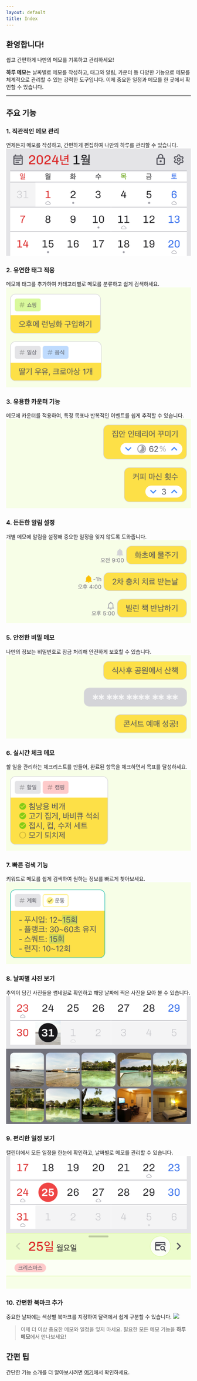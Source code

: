 ```yaml
---
layout: default
title: Index
---
```


## 환영합니다!

쉽고 간편하게 나만의 메모를 기록하고 관리하세요!

**하루 메모**는 날짜별로 메모를 작성하고, 태그와 알림, 카운터 등 다양한 기능으로 메모를 체계적으로 관리할 수 있는 강력한 도구입니다. 이제 중요한 일정과 메모를 한 곳에서 확인할 수 있습니다.

---

## 주요 기능

### 1. **직관적인 메모 관리**

언제든지 메모를 작성하고, 간편하게 편집하여 나만의 하루를 관리할 수 있습니다.
<img src="../images/ko/index_1.png">

### 2. **유연한 태그 적용**

메모에 태그를 추가하여 카테고리별로 메모를 분류하고 쉽게 검색하세요.
<img src="../images/ko/index_2.png">

### 3. **유용한 카운터 기능**

메모에 카운터를 적용하여, 특정 목표나 반복적인 이벤트를 쉽게 추적할 수 있습니다.
<img src="../images/ko/index_3.png">

### 4. **든든한 알림 설정**

개별 메모에 알림을 설정해 중요한 일정을 잊지 않도록 도와줍니다.
<img src="../images/ko/index_4.png">

### 5. **안전한 비밀 메모**

나만의 정보는 비밀번호로 잠금 처리해 안전하게 보호할 수 있습니다.
<img src="../images/ko/index_5.png">

### 6. **실시간 체크 메모**

할 일을 관리하는 체크리스트를 만들어, 완료된 항목을 체크하면서 목표를 달성하세요.
<img src="../images/ko/index_6.png">

### 7. **빠른 검색 기능**

키워드로 메모를 쉽게 검색하여 원하는 정보를 빠르게 찾아보세요.
<img src="../images/ko/index_7.png">

### 8. **날짜별 사진 보기**

추억이 담긴 사진들을 썸네일로 확인하고 해당 날짜에 찍은 사진을 모아 볼 수 있습니다.
<img src="../images/ko/index_8.png">

### 9. **편리한 일정 보기**

캘린더에서 모든 일정을 한눈에 확인하고, 날짜별로 메모를 관리할 수 있습니다.
<img src="../images/ko/index_9.png">

### 10. **간편한 북마크 추가**

중요한 날짜에는 색상별 북마크를 지정하여 달력에서 쉽게 구분할 수 있습니다.
<img src="../images/ko/index_10.png">

> 이제 더 이상 중요한 메모와 일정을 잊지 마세요. 필요한 모든 메모 기능을 **하루 메모**에서 만나보세요!

## 간편 팁

간단한 기능 소개를 더 알아보시려면 [여기](support)에서 확인하세요.
